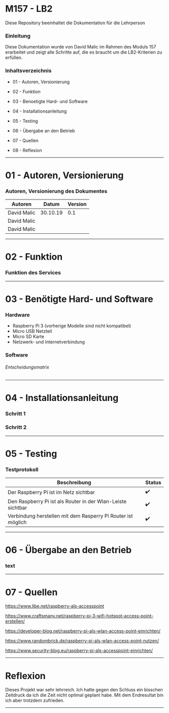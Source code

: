 M157 - LB2
======

Diese Repository beeinhaltet die Dokumentation für die Lehrperson

### Einleitung
Diese Dokumentation wurde von David Malic im Rahmen des Moduls 157 erarbeitet und zeigt alle Schritte auf, die es braucht um die LB2-Kriterien zu erfüllen.

### Inhaltsverzeichnis

* 01 - Autoren, Versionierung

* 02 - Funktion 
 
* 03 - Benoetigte Hard- und Software
   
* 04 - Installationsanleitung

* 05 - Testing

* 06 - Übergabe an den Betrieb
 
* 07 - Quellen

* 08 - Reflexion
  
___

01 - Autoren, Versionierung
======

### Autoren, Versionierung des Dokumentes 

| Autoren      | Datum    | Version  |                                
| -------------|----------|----------|
| David Malic  | 30.10.19 |   0.1      |
| David Malic  | 		  |		     |
| David Malic  |          | 		 |
___

02 - Funktion 
======

### Funktion des Services

___

03 - Benötigte Hard- und Software
======

### Hardware
-   Raspberry Pi 3 (vorherige Modelle sind nicht kompatibel)
-   Micro USB Netzteil 
-   Micro SD Karte 
-   Netzwerk- und Internetverbindung

### Software

###### Entscheidungsmatrix

___

04 - Installationsanleitung
======

### Schritt 1

### Schritt 2

___

05 - Testing
======

### Testprotokoll  

| Beschreibung     | Status |                               
| -------------|----------|
| Der Raspberry Pi ist im Netz sichtbar  | :heavy_check_mark: |        
| Den Raspberry Pi ist als Router in der Wlan-Leiste sichtbar  | :heavy_check_mark: |		     
| Verbindung herstellen mit dem Rasperry Pi Router ist möglich  | :heavy_check_mark: | 		                                               | Internetverbindung ist vorhanden? | :heavy_check_mark: |                    														  														                                                        

___

06 - Übergabe an den Betrieb
======

### text



___

07 - Quellen
======

https://www.libe.net/raspberry-als-accesspoint

https://www.craftsmany.net/raspberry-pi-3-wifi-hotspot-access-point-erstellen/

https://developer-blog.net/raspberry-pi-als-wlan-access-point-einrichten/

https://www.randombrick.de/raspberry-pi-als-wlan-access-point-nutzen/

https://www.security-blog.eu/raspberry-pi-als-accesspoint-einrichten/

___

Reflexion
======

Dieses Projekt war sehr lehrreich. Ich hatte gegen den Schluss ein bisschen Zeitdruck da ich die Zeit nicht optimal geplant habe. Mit dem Endresultat bin ich aber trotzdem zufrieden.  
___
